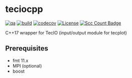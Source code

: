 # teciocpp

[![qa](https://github.com/andrsd/teciocpp/actions/workflows/qa.yaml/badge.svg)](https://github.com/andrsd/teciocpp/actions/workflows/qa.yaml)
[![build](https://github.com/andrsd/teciocpp/actions/workflows/build.yaml/badge.svg)](https://github.com/andrsd/teciocpp/actions/workflows/build.yaml)
[![codecov](https://codecov.io/gh/andrsd/teciocpp/branch/main/graph/badge.svg?token=7KL45W9Z4G)](https://codecov.io/gh/andrsd/teciocpp)
[![License](http://img.shields.io/:license-mit-blue.svg)](https://andrsd.mit-license.org/)
[![Scc Count Badge](https://sloc.xyz/github/andrsd/teciocpp/)](https://github.com/andrsd/teciocpp/)

C++17 wrapper for TecIO (input/output module for tecplot)

## Prerequisites

- fmt 11.x
- MPI (optional)
- boost

